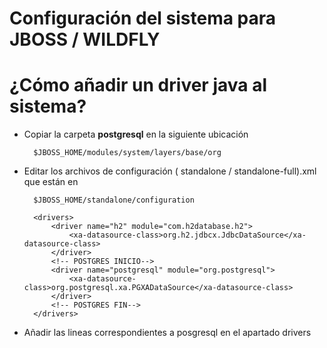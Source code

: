 Configuración del sistema para JBOSS / WILDFLY  
=====
¿Cómo añadir un driver  java  al sistema?
======

* Copiar la carpeta **postgresql** en la siguiente ubicación
        
        $JBOSS_HOME/modules/system/layers/base/org
* Editar los archivos de configuración ( standalone / standalone-full).xml que están en 

        $JBOSS_HOME/standalone/configuration
        
        <drivers>
            <driver name="h2" module="com.h2database.h2">
                <xa-datasource-class>org.h2.jdbcx.JdbcDataSource</xa-datasource-class>
            </driver>
            <!-- POSTGRES INICIO-->
            <driver name="postgresql" module="org.postgresql">
                <xa-datasource-class>org.postgresql.xa.PGXADataSource</xa-datasource-class> 
            </driver>
            <!-- POSTGRES FIN-->
        </drivers>

* Añadir las lineas correspondientes a posgresql en el apartado drivers
